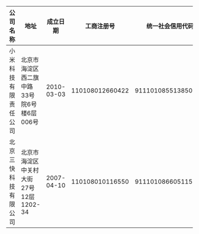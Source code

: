 | 公司名称             | 地址                                   |成立日期     | 工商注册号      | 统一社会信用代码     |纳税人识别号         |组织机构代码
|-----                |--------                                |---------   |----            |---------            |-----               |----
|小米科技有限责任公司   |北京市海淀区西二旗中路33号院6号楼6层006号  |2010-03-03  |110108012660422 | 91110108551385082Q  | 91110108551385082Q |55138508-2
|北京三快科技有限公司   |北京市海淀区中关村大街27号12层1202-34     |2007-04-10  |110108010116550  |91110108660511594M   |91110108660511594M  |66051159-4
